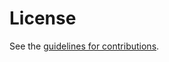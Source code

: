 # License

See the
[guidelines for contributions](https://github.com/ietf-6man/srv6-oam/blob/master/CONTRIBUTING.md).
